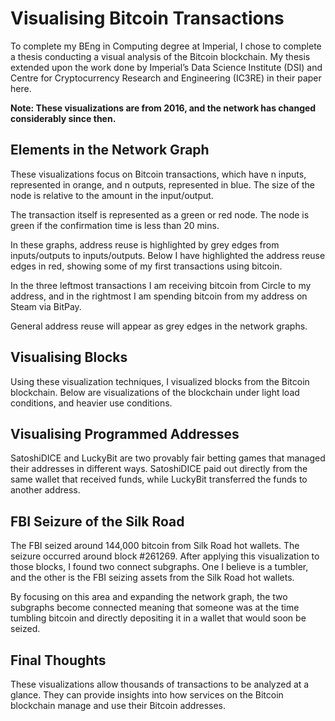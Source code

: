 # Visualising Bitcoin Transactions

To complete my BEng in Computing degree at Imperial, I chose to complete a thesis conducting a visual analysis of the Bitcoin blockchain. My thesis extended upon the work done by Imperial’s Data Science Institute (DSI) and Centre for Cryptocurrency Research and Engineering (IC3RE) in their paper here.

**Note: These visualizations are from 2016, and the network has changed considerably since then.**

## Elements in the Network Graph
These visualizations focus on Bitcoin transactions, which have n inputs, represented in orange, and n outputs, represented in blue. The size of the node is relative to the amount in the input/output.

The transaction itself is represented as a green or red node. The node is green if the confirmation time is less than 20 mins.

In these graphs, address reuse is highlighted by grey edges from inputs/outputs to inputs/outputs. Below I have highlighted the address reuse edges in red, showing some of my first transactions using bitcoin.

In the three leftmost transactions I am receiving bitcoin from Circle to my address, and in the rightmost I am spending bitcoin from my address on Steam via BitPay.

General address reuse will appear as grey edges in the network graphs.

## Visualising Blocks
Using these visualization techniques, I visualized blocks from the Bitcoin blockchain. Below are visualizations of the blockchain under light load conditions, and heavier use conditions.

## Visualising Programmed Addresses
SatoshiDICE and LuckyBit are two provably fair betting games that managed their addresses in different ways.
SatoshiDICE paid out directly from the same wallet that received funds, while LuckyBit transferred the funds to another address.

## FBI Seizure of the Silk Road
The FBI seized around 144,000 bitcoin from Silk Road hot wallets. The seizure occurred around block #261269. After applying this visualization to those blocks, I found two connect subgraphs. One I believe is a tumbler, and the other is the FBI seizing assets from the Silk Road hot wallets.

By focusing on this area and expanding the network graph, the two subgraphs become connected meaning that someone was at the time tumbling bitcoin and directly depositing it in a wallet that would soon be seized.

## Final Thoughts
These visualizations allow thousands of transactions to be analyzed at a glance. They can provide insights into how services on the Bitcoin blockchain manage and use their Bitcoin addresses.
